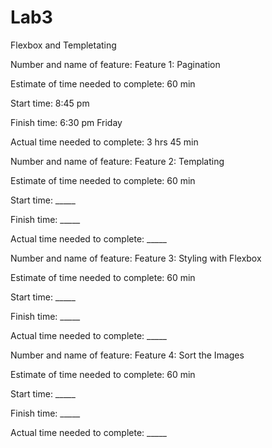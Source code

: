 # Lab3
Flexbox and Templetating

Number and name of feature: Feature 1:  Pagination

Estimate of time needed to complete: 60 min

Start time: 8:45 pm

Finish time: 6:30 pm Friday

Actual time needed to complete: 3 hrs 45 min

Number and name of feature: Feature 2: Templating

Estimate of time needed to complete: 60 min

Start time: _____

Finish time: _____

Actual time needed to complete: _____

Number and name of feature: Feature 3: Styling with Flexbox

Estimate of time needed to complete: 60 min

Start time: _____

Finish time: _____

Actual time needed to complete: _____

Number and name of feature: Feature 4: Sort the Images

Estimate of time needed to complete: 60 min

Start time: _____

Finish time: _____

Actual time needed to complete: _____
